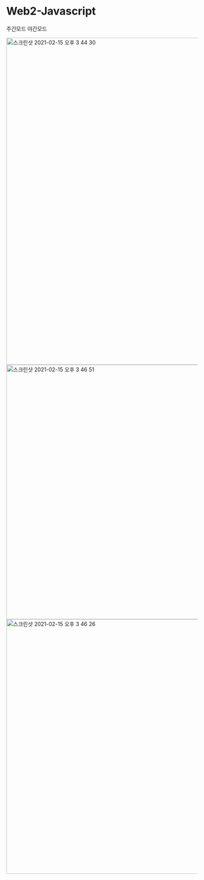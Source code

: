 # Web2-Javascript
 주간모드 야간모드
 
<img width="861" alt="스크린샷 2021-02-15 오후 3 44 30" src="https://user-images.githubusercontent.com/77650313/107914004-dd1e4400-6fa4-11eb-94fd-2a9bda92a453.png">

<img width="670" alt="스크린샷 2021-02-15 오후 3 46 51" src="https://user-images.githubusercontent.com/77650313/107914076-08a12e80-6fa5-11eb-8dbd-60f9fb29789e.png">

<img width="670" alt="스크린샷 2021-02-15 오후 3 46 26" src="https://user-images.githubusercontent.com/77650313/107914055-fb843f80-6fa4-11eb-9927-f24ff2df2060.png">
